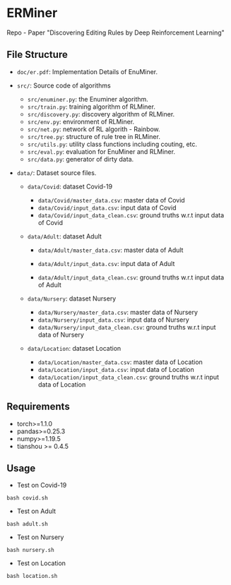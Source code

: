 # ERMiner
Repo - Paper "Discovering Editing Rules by Deep Reinforcement Learning"

## File Structure

* `doc/er.pdf`: Implementation Details of EnuMiner.

* `src/`: Source code of algorithms
	- `src/enuminer.py`: the Enuminer algorithm.
	- `src/train.py`: training algorithm of RLMiner.
	- `src/discovery.py`: discovery algorithm of RLMiner.
	- `src/env.py`:  environment of RLMiner.
	- `src/net.py`: network of RL algorith - Rainbow.
	- `src/tree.py`: structure of rule tree in RLMiner.
	- `src/utils.py`: utility class functions including couting, etc.
	- `src/eval.py`: evaluation for EnuMiner and RLMiner.
	- `src/data.py`: generator of dirty data.
	
* `data/`: Dataset source files. 
	- `data/Covid`: dataset Covid-19	
	  - `data/Covid/master_data.csv`: master data of Covid
	  - `data/Covid/input_data.csv`: input data of Covid
	  - `data/Covid/input_data_clean.csv`: ground truths w.r.t input data of Covid
	
	- `data/Adult`: dataset Adult
	
	  - `data/Adult/master_data.csv`: master data of Adult
	
	  - `data/Adult/input_data.csv`: input data of Adult
	
	  - `data/Adult/input_data_clean.csv`: ground truths w.r.t input data of Adult
	
	- `data/Nursery`: dataset Nursery	
	  - `data/Nursery/master_data.csv`: master data of Nursery
	  - `data/Nursery/input_data.csv`: input data of Nursery
	  - `data/Nursery/input_data_clean.csv`: ground truths w.r.t input data of Nursery
	  
	- `data/Location`: dataset Location	
	  - `data/Location/master_data.csv`: master data of Location
	  - `data/Location/input_data.csv`: input data of Location
	  - `data/Location/input_data_clean.csv`: ground truths w.r.t input data of Location

## Requirements

- torch>=1.1.0
- pandas>=0.25.3
- numpy>=1.19.5
- tianshou >= 0.4.5

## Usage

- Test on Covid-19
```
bash covid.sh
```
- Test on Adult
```
bash adult.sh
```
- Test on Nursery
```
bash nursery.sh
```

- Test on Location
```
bash location.sh
```

